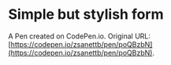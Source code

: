 # Simple but stylish form

A Pen created on CodePen.io. Original URL: [https://codepen.io/zsanettb/pen/poQBzbN](https://codepen.io/zsanettb/pen/poQBzbN).

